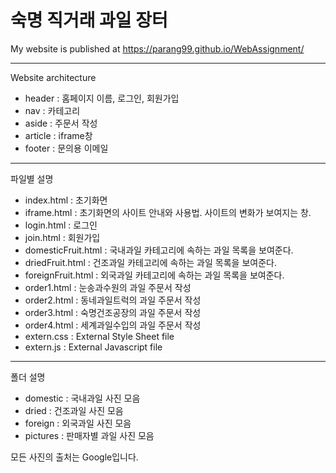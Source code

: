 # 숙명 직거래 과일 장터
My website is published at https://parang99.github.io/WebAssignment/

---
Website architecture
- header : 홈페이지 이름, 로그인, 회원가입
- nav : 카테고리
- aside : 주문서 작성
- article : iframe창
- footer : 문의용 이메일
---
파일별 설명
- index.html : 초기화면
- iframe.html : 초기화면의 사이트 안내와 사용법. 사이트의 변화가 보여지는 창. 
- login.html : 로그인
- join.html : 회원가입
- domesticFruit.html : 국내과일 카테고리에 속하는 과일 목록을 보여준다. 
- driedFruit.html : 건조과일 카테고리에 속하는 과일 목록을 보여준다. 
- foreignFruit.html : 외국과일 카테고리에 속하는 과일 목록을 보여준다. 
- order1.html : 눈송과수원의 과일 주문서 작성
- order2.html : 동네과일트럭의 과일 주문서 작성
- order3.html : 숙명건조공장의 과일 주문서 작성
- order4.html : 세계과일수입의 과일 주문서 작성
- extern.css : External Style Sheet file
- extern.js : External Javascript file
---
폴더 설명
- domestic : 국내과일 사진 모음
- dried : 건조과일 사진 모음
- foreign : 외국과일 사진 모음
- pictures : 판매자별 과일 사진 모음

모든 사진의 출처는 Google입니다. 
